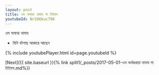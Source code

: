 ```yaml
---
layout: post
title: ওম অস্বাথ্য নামায গা টাইমস
youtubeId: Nr2O6kuc798
---
```

 
 
 ওম অস্বাথ্য নামায  
 
 -  যিনি বটগাছ আকারে আছেন 
 
  
 
  
 
 
 
 
 
 


{% include youtubePlayer.html id=page.youtubeId %}
 
[Next]({{ site.baseurl }}{% link  split1/_posts/2017-05-01-ওম অর্থকরায়া নামায গা টাইমস.md%})
 
